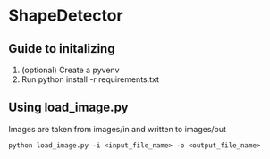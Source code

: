 # ShapeDetector

## Guide to initalizing
1. (optional) Create a pyvenv
2. Run python install -r requirements.txt

## Using load_image.py
Images are taken from images/in and written to images/out
```
python load_image.py -i <input_file_name> -o <output_file_name>
```
